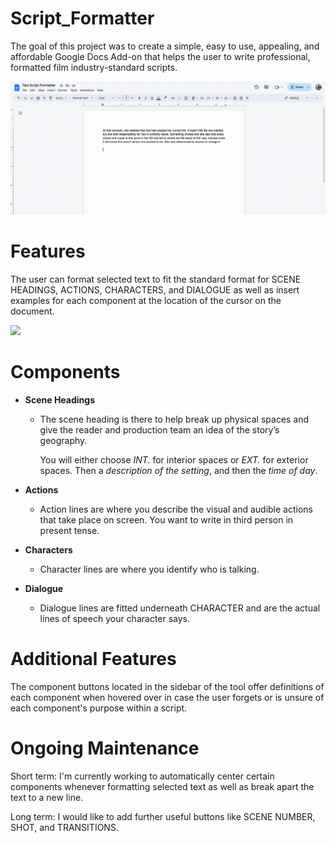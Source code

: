# Script_Formatter
The goal of this project was to create a simple, easy to use, appealing, and affordable Google Docs Add-on that helps the user to write professional, formatted film industry-standard scripts.

![](Vid/Script-Formatter-Intro.gif)

# Features
The user can format selected text to fit the standard format for SCENE HEADINGS, ACTIONS, CHARACTERS, and DIALOGUE as well as insert examples for each component at the location of the cursor on the document.

![](Vid/Script-Formatter-Features.gif)

# Components
* **Scene Headings**
  * The scene heading is there to help break up physical spaces and give the reader and production team an idea of the story’s geography.

    You will either choose *INT.* for interior spaces or *EXT.* for exterior spaces. Then a *description of the setting*, and then the *time of day*.

* **Actions**
  * Action lines are where you describe the visual and audible actions that take place on screen. You want to write in third person in present tense.

* **Characters**
  * Character lines are where you identify who is talking.

* **Dialogue**
  * Dialogue lines are fitted underneath CHARACTER and are the actual lines of speech your character says.

# Additional Features
The component buttons located in the sidebar of the tool offer definitions of each component when hovered over in case the user forgets or is unsure of each component's purpose within a script.

# Ongoing Maintenance
Short term: I'm currently working to automatically center certain components whenever formatting selected text as well as break apart the text to a new line.

Long term: I would like to add further useful buttons like SCENE NUMBER, SHOT, and TRANSITIONS.
